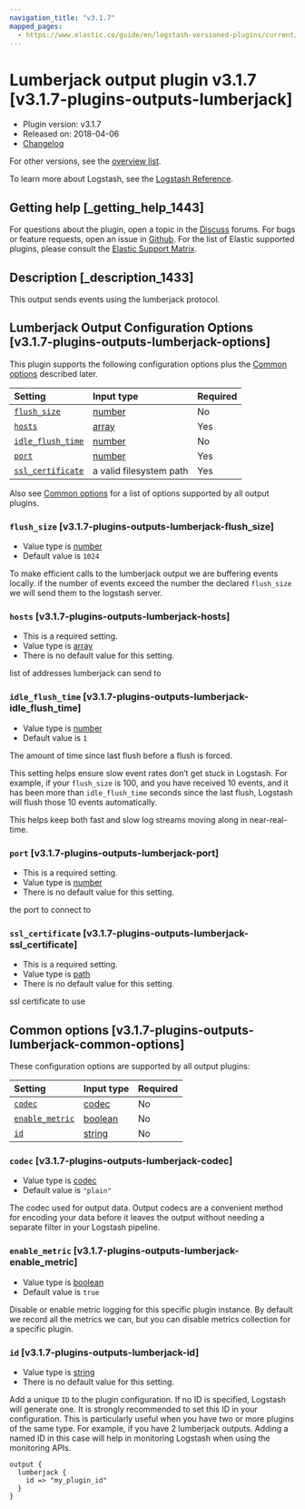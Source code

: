 ```yaml
---
navigation_title: "v3.1.7"
mapped_pages:
  - https://www.elastic.co/guide/en/logstash-versioned-plugins/current/v3.1.7-plugins-outputs-lumberjack.html
---
```


# Lumberjack output plugin v3.1.7 [v3.1.7-plugins-outputs-lumberjack]

* Plugin version: v3.1.7
* Released on: 2018-04-06
* [Changelog](https://github.com/logstash-plugins/logstash-output-lumberjack/blob/v3.1.7/CHANGELOG.md)

For other versions, see the [overview list](output-lumberjack-index.md).

To learn more about Logstash, see the [Logstash Reference](https://www.elastic.co/guide/en/logstash/current/index.html).

## Getting help [_getting_help_1443]

For questions about the plugin, open a topic in the [Discuss](http://discuss.elastic.co) forums. For bugs or feature requests, open an issue in [Github](https://github.com/logstash-plugins/logstash-output-lumberjack). For the list of Elastic supported plugins, please consult the [Elastic Support Matrix](https://www.elastic.co/support/matrix#matrix_logstash_plugins).

## Description [_description_1433]

This output sends events using the lumberjack protocol.

## Lumberjack Output Configuration Options [v3.1.7-plugins-outputs-lumberjack-options]

This plugin supports the following configuration options plus the [Common options](v3-1-7-plugins-outputs-lumberjack.md#v3.1.7-plugins-outputs-lumberjack-common-options) described later.

| Setting | Input type | Required |
| :- | :- | :- |
| [`flush_size`](v3-1-7-plugins-outputs-lumberjack.md#v3.1.7-plugins-outputs-lumberjack-flush_size) | [number](/lsr/value-types.md#number) | No |
| [`hosts`](v3-1-7-plugins-outputs-lumberjack.md#v3.1.7-plugins-outputs-lumberjack-hosts) | [array](/lsr/value-types.md#array) | Yes |
| [`idle_flush_time`](v3-1-7-plugins-outputs-lumberjack.md#v3.1.7-plugins-outputs-lumberjack-idle_flush_time) | [number](/lsr/value-types.md#number) | No |
| [`port`](v3-1-7-plugins-outputs-lumberjack.md#v3.1.7-plugins-outputs-lumberjack-port) | [number](/lsr/value-types.md#number) | Yes |
| [`ssl_certificate`](v3-1-7-plugins-outputs-lumberjack.md#v3.1.7-plugins-outputs-lumberjack-ssl_certificate) | a valid filesystem path | Yes |

Also see [Common options](v3-1-7-plugins-outputs-lumberjack.md#v3.1.7-plugins-outputs-lumberjack-common-options) for a list of options supported by all output plugins.

### `flush_size` [v3.1.7-plugins-outputs-lumberjack-flush_size]

* Value type is [number](/lsr/value-types.md#number)
* Default value is `1024`

To make efficient calls to the lumberjack output we are buffering events locally. if the number of events exceed the number the declared `flush_size` we will send them to the logstash server.

### `hosts` [v3.1.7-plugins-outputs-lumberjack-hosts]

* This is a required setting.
* Value type is [array](/lsr/value-types.md#array)
* There is no default value for this setting.

list of addresses lumberjack can send to

### `idle_flush_time` [v3.1.7-plugins-outputs-lumberjack-idle_flush_time]

* Value type is [number](/lsr/value-types.md#number)
* Default value is `1`

The amount of time since last flush before a flush is forced.

This setting helps ensure slow event rates don’t get stuck in Logstash. For example, if your `flush_size` is 100, and you have received 10 events, and it has been more than `idle_flush_time` seconds since the last flush, Logstash will flush those 10 events automatically.

This helps keep both fast and slow log streams moving along in near-real-time.

### `port` [v3.1.7-plugins-outputs-lumberjack-port]

* This is a required setting.
* Value type is [number](/lsr/value-types.md#number)
* There is no default value for this setting.

the port to connect to

### `ssl_certificate` [v3.1.7-plugins-outputs-lumberjack-ssl_certificate]

* This is a required setting.
* Value type is [path](/lsr/value-types.md#path)
* There is no default value for this setting.

ssl certificate to use

## Common options [v3.1.7-plugins-outputs-lumberjack-common-options]

These configuration options are supported by all output plugins:

| Setting | Input type | Required |
| :- | :- | :- |
| [`codec`](v3-1-7-plugins-outputs-lumberjack.md#v3.1.7-plugins-outputs-lumberjack-codec) | [codec](/lsr/value-types.md#codec) | No |
| [`enable_metric`](v3-1-7-plugins-outputs-lumberjack.md#v3.1.7-plugins-outputs-lumberjack-enable_metric) | [boolean](/lsr/value-types.md#boolean) | No |
| [`id`](v3-1-7-plugins-outputs-lumberjack.md#v3.1.7-plugins-outputs-lumberjack-id) | [string](/lsr/value-types.md#string) | No |

### `codec` [v3.1.7-plugins-outputs-lumberjack-codec]

* Value type is [codec](/lsr/value-types.md#codec)
* Default value is `"plain"`

The codec used for output data. Output codecs are a convenient method for encoding your data before it leaves the output without needing a separate filter in your Logstash pipeline.

### `enable_metric` [v3.1.7-plugins-outputs-lumberjack-enable_metric]

* Value type is [boolean](/lsr/value-types.md#boolean)
* Default value is `true`

Disable or enable metric logging for this specific plugin instance. By default we record all the metrics we can, but you can disable metrics collection for a specific plugin.

### `id` [v3.1.7-plugins-outputs-lumberjack-id]

* Value type is [string](/lsr/value-types.md#string)
* There is no default value for this setting.

Add a unique `ID` to the plugin configuration. If no ID is specified, Logstash will generate one. It is strongly recommended to set this ID in your configuration. This is particularly useful when you have two or more plugins of the same type. For example, if you have 2 lumberjack outputs. Adding a named ID in this case will help in monitoring Logstash when using the monitoring APIs.

```
output {
  lumberjack {
    id => "my_plugin_id"
  }
}
```
